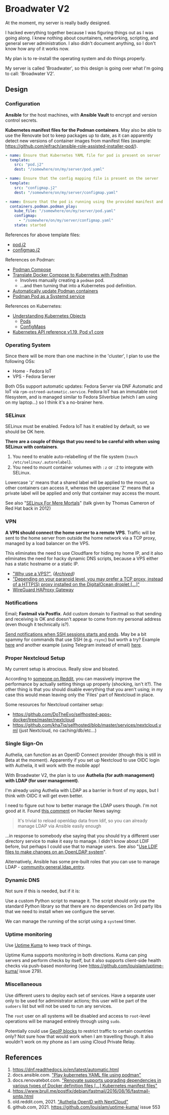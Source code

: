 # Broadwater V2

At the moment, my server is really badly designed.

I hacked everything together because I was figuring things out as I was going along. I knew nothing about countainers, networking, scripting, and general server administration. I also didn't document anything, so I don't know how any of it works now.

My plan is to re-install the operating system and do things properly.

My server is called 'Broadwater', so this design is going over what I'm going to call: 'Broadwater V2'.

## Design

### Configuration

**Ansible** for the host machines, with **Ansible Vault** to encrypt and version control secrets.

**Kubernetes manifest files for the Podman containers**. May also be able to use the Renovate bot to keep packages up to date, as it can apparently detect new versions of container images from manifest files (example: https://github.com/eifrach/ansible-role-assisted-installer-pod/).

```yaml
- name: Ensure that Kubernetes YAML file for pod is present on server
  template:
    src: "pod.j2"
    dest: "/somewhere/on/my/server/pod.yaml"

- name: Ensure that the config mapping file is present on the server
  template:
    src: "configmap.j2"
    dest: "/somewhere/on/my/server/configmap.yaml"

- name: Ensure that the pod is running using the provided manifest and configuration
  containers.podman.podman_play:
    kube_file: "/somewhere/on/my/server/pod.yaml"
    configmap: 
      - "/somewhere/on/my/server/configmap.yaml"
    state: started
```

References for above template files:

- [pod.j2](https://github.com/eifrach/ansible-role-assisted-installer-pod/blob/ac0cca8ce1ecc7b2d433b20f3a22d980dbe63d25/templates/pod.j2)
- [configmap.j2](https://github.com/eifrach/ansible-role-assisted-installer-pod/blob/ac0cca8ce1ecc7b2d433b20f3a22d980dbe63d25/templates/configmap.j2)

References on Podman:

- [Podman Compose](https://www.jwillikers.com/podman-compose)
- [Translate Docker Compose to Kubernetes with Podman](https://www.jwillikers.com/translate-docker-compose-to-kubernetes-with-podman)
  - Involves manually creating a `podman` pod.
  - ...and then turning that into a Kubernetes pod definition.
- [Automatically update Podman containers](https://www.jwillikers.com/automatically-update-podman-containers)
- [Podman Pod as a Systemd service](https://www.jwillikers.com/a-podman-pod-as-a-systemd-service)

References on Kubernetes:

- [Understanding Kubernetes Objects](https://kubernetes.io/docs/concepts/overview/working-with-objects/kubernetes-objects/)
  - [Pods](https://kubernetes.io/docs/concepts/workloads/pods/)
  - [ConfigMaps](https://kubernetes.io/docs/concepts/configuration/configmap/)
- [Kubernetes API reference v1.19, Pod v1 core](https://kubernetes.io/docs/reference/generated/kubernetes-api/v1.19/#pod-v1-core)

### Operating System

Since there will be more than one machine in the 'cluster', I plan to use the following OSs:

- Home - Fedora IoT
- VPS - Fedora Server

Both OSs support automatic updates: Fedora Server via DNF Automatic and IoT via `rpm-ostreed-automatic.service`. Fedora IoT has an immutable root filesystem, and is managed similar to Fedora Silverblue (which I am using on my laptop...) so I think it's a no-brainer here.

### SELinux

SELinux must be enabled. Fedora IoT has it enabled by default, so we should be OK here.

**There are a couple of things that you need to be careful with when using SELinux with containers**.

1. You need to enable auto-relabelling of the file system (`touch /etc/selinux/.autorelabel`).
2. You need to mount container volumes with `:z` or `:Z` to integrate with SELinux.

Lowercase 'z' means that a shared label will be applied to the mount, so other containers can access it, whereas the uppercase 'Z' means that a private label will be applied and only that container may access the mount.

See also "[SELinux For Mere Mortals](https://www.youtube.com/watch?v=MxjenQ31b70)" (talk given by Thomas Cameron of Red Hat back in 2012)

### VPN

**A VPN should connect the home server to a remote VPS**. Traffic will be sent to the home server from outside the home network via a TCP proxy, managed by a load balancer on the VPS.

This eliminates the need to use Cloudflare for hiding my home IP, and it also eliminates the need for hacky dynamic DNS scripts, because a VPS either has a static hostname or a static IP.

- ["Why use a VPS?"](https://old.reddit.com/r/selfhosted/comments/i6jo44/why_use_a_vps/g0w9bjl/), _([Archived](https://web.archive.org/web/20220703093236/https://old.reddit.com/r/selfhosted/comments/i6jo44/why_use_a_vps/g0w9bjl/))_
- ["Depending on your paranoid level, you may prefer a TCP proxy, instead of a HTTP(S) proxy installed on the DigitalOcean droplet [...]"](https://old.reddit.com/r/selfhosted/comments/ndugg5/reverse_proxy_noob_wanting_to_learn/gycvkc5/)
- [WireGuard HAProxy Gateway](https://theorangeone.net/posts/wireguard-haproxy-gateway/)

### Notifications

Email; **Fastmail via Postfix**. Add custom domain to Fastmail so that sending and receiving is OK and doesn't appear to come from my personal address (even though it technically is?).

[Send notifications when SSH sessions starts and ends](https://old.reddit.com/r/selfhosted/comments/mihcl2/checklist_for_hardening_a_linux_vps/gt4vvev/). May be a bit spammy for commands that use SSH (e.g. `rsync`) but worth a try? Example [here](https://askubuntu.com/questions/179889/how-do-i-set-up-an-email-alert-when-a-ssh-login-is-successful) and another example (using Telegram instead of email) [here](https://blog.tommyku.com/blog/send-telegram-notification-on-ssh-login/).

### Proper Nextcloud Setup

My current setup is atrocious. Really slow and bloated.

According to [someone on Reddit](https://old.reddit.com/r/selfhosted/comments/mbc2uz/leaving_nextcloud_from_heaven_to_the_depths_of/gry2cpz/), you can massively improve the performance by actually setting things up properly (shocking, isn't it?). The other thing is that you should disable everything that you aren't using; in my case this would mean leaving only the 'Files' part of Nextcloud in place.

Some resources for Nextcloud container setup:

- https://github.com/DoTheEvo/selfhosted-apps-docker/tree/master/nextcloud
- https://github.com/kha7iq/selfhosted/blob/master/services/nextcloud.yml (just Nextcloud, no caching/db/etc...)

### Single Sign-On

Authelia, can function as an OpenID Connect provider (though this is still in Beta at the moment). Apparently if you set up Nextcloud to use OIDC login with Authelia, it will work with the mobile app!

With Broadwater V2, the plan is to use **Authelia (for auth management) with LDAP (for user management)**.

I'm already using Authelia with LDAP as a barrier in front of my apps, but I think with OIDC it will get even better.

I need to figure out how to better manage the LDAP users though. I'm not good at it. Found [this comment](https://news.ycombinator.com/item?id=32056659) on Hacker News saying:

> It's trivial to reload openldap data from ldif, so you can already manage LDAP via Ansible easily enough

...in response to somebody else saying that you should try a different user directory service to make it easy to manage. I didn't know about LDIF before, but perhaps I could use that to manage users. See also "[Use LDIF files to make changes on an OpenLDAP system](https://www.digitalocean.com/community/tutorials/how-to-use-ldif-files-to-make-changes-to-an-openldap-system)".

Alternatively, Ansible has some pre-built roles that you can use to manage LDAP - [community.general.ldap_entry](https://docs.ansible.com/ansible/latest/collections/community/general/ldap_entry_module.html).

### Dynamic DNS

Not sure if this is needed, but if it is:

Use a custom Python script to manage it. The script should only use the standard Python library so that there are no dependencies on 3rd party libs that we need to install when we configure the server.

We can manage the running of the script using a `systemd` timer.

### Uptime monitoring

Use [Uptime Kuma](https://uptime.kuma.pet/) to keep track of things.

Uptime Kuma supports monitoring in both directions. Kuma can ping servers and perform checks by itself, but it also supports client-side health checks via push-based monitoring (see https://github.com/louislam/uptime-kuma/ issue 279).

### Miscellaneous

Use different users to deploy each set of services. Have a separate user only to be used for administrator actions; this user will be part of the `sudoers` list but will not be used to run any services.

The `root` user on all systems will be disabled and access to `root`-level operations will be managed entirely through using `sudo`.

Potentially could use [GeoIP blocks](https://www.ipdeny.com/ipblocks/) to restrict traffic to certain countries only? Not sure how that would work when I am travelling though. It also wouldn't work on my phone as I am using iCloud Private Relay.

## References

1. https://dnf.readthedocs.io/en/latest/automatic.html
2. docs.ansible.com. ["Play kubernetes YAML file using podman"](https://docs.ansible.com/ansible/latest/collections/containers/podman/podman_play_module.html)
3. docs.renovatebot.com. ["Renovate supports upgrading dependencies in various types of Docker definition files [...] Kubernetes manifest files"](https://docs.renovatebot.com/docker/)
4. https://www.brull.me/postfix/debian/fastmail/2016/08/16/fastmail-smtp.html
5. old.reddit.com, 2021. ["Authelia OpenID with NextCloud"](https://old.reddit.com/r/selfhosted/comments/r4zk43/authelia_openid_with_nextcloud/)
6. github.com, 2021. https://github.com/louislam/uptime-kuma/ issue 553
